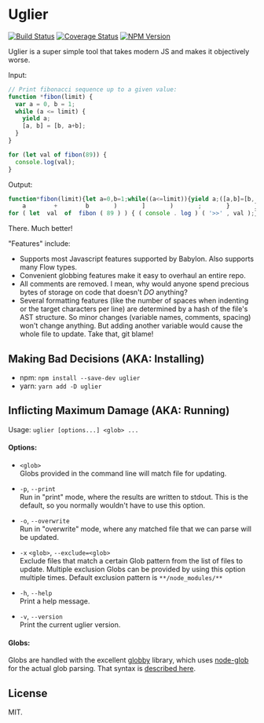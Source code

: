 # Uglier

[![Build Status](https://travis-ci.org/raydog/uglier.svg?branch=master)](https://travis-ci.org/raydog/uglier) [![Coverage Status](https://coveralls.io/repos/github/raydog/uglier/badge.svg?branch=master)](https://coveralls.io/github/raydog/uglier?branch=master) [![NPM Version](https://img.shields.io/npm/v/uglier.svg)](https://www.npmjs.com/package/uglier)

Uglier is a super simple tool that takes modern JS and makes it objectively worse.

Input:
```javascript
// Print fibonacci sequence up to a given value:
function *fibon(limit) {
  var a = 0, b = 1;
  while (a <= limit) {
    yield a;
    [a, b] = [b, a+b];
  }
}

for (let val of fibon(89)) {
  console.log(val);
}
```

Output:
```javascript
function*fibon(limit){let a=0,b=1;while((a<=limit)){yield a;([a,b]=[b,(
    a        +        b       )       ]       )       ;       }       }
for ( let  val  of  fibon ( 89 ) ) { ( console . log ) ( '>>' , val );}
```

There. Much better!

"Features" include:
- Supports most Javascript features supported by Babylon. Also supports many Flow types.
- Convenient globbing features make it easy to overhaul an entire repo.
- All comments are removed. I mean, why would anyone spend precious bytes of storage on code that doesn't *DO* anything?
- Several formatting features (like the number of spaces when indenting or the target characters per line) are determined by a hash of the file's AST structure. So minor changes (variable names, comments, spacing) won't change anything. But adding another variable would cause the whole file to update. Take that, git blame!

## Making Bad Decisions (AKA: Installing)

- npm: `npm install --save-dev uglier`
- yarn: `yarn add -D uglier`

## Inflicting Maximum Damage (AKA: Running)

Usage: `uglier [options...] <glob> ...`

#### Options:
- `<glob>`<br>
  Globs provided in the command line will match file for updating.

- `-p`, `--print`<br>
  Run in "print" mode, where the results are written to stdout. This is the default, so you normally wouldn't have to use this option.

- `-o`, `--overwrite`<br>
  Run in "overwrite" mode, where any matched file that we can parse will be updated.

- `-x` `<glob>`, `--exclude=<glob>`<br>
  Exclude files that match a certain Glob pattern from the list of files to update. Multiple exclusion Globs can be provided by using this option multiple times. Default exclusion pattern is `**/node_modules/**`

- `-h`, `--help`<br>
  Print a help message.

- `-v`, `--version`<br>
  Print the current uglier version.

#### Globs:

Globs are handled with the excellent [globby](https://github.com/sindresorhus/globby) library, which uses [node-glob](https://github.com/isaacs/node-glob) for the actual glob parsing. That syntax is [described here](https://github.com/isaacs/node-glob#glob-primer).

## License
MIT.
